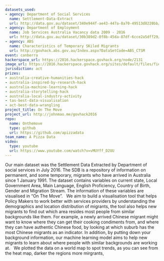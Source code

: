 ```yaml
---
datasets_used:
- agency: Department of Social Services
  name: Settlement-Data-Extract
  url: http://data.gov.au/dataset/340e944f-ae43-447a-8a70-49513d8220bb/resource/4992a99f-2a83-4b90-8dd4-a99e2eef6da1/download/Settlement-Data-Extract.xlsx
- agency: Department of Employment
  name: Job Services Australia Vacancy data 2009 - 2016
  url: http://data.gov.au/dataset/30b389d2-0f8b-45da-87df-6cce2a5dff29/resource/cd69ad9b-428b-46b2-9edc-368fdd4daea6/download/JPO-coded.csv
- agency: ABS
  name: Characteristics of Temporary SKiled Migrants
  url: http://govhack.abs.gov.au/Index.aspx?DataSetCode=ABS_CTSM
event: canberra
hackerspace_url: https://2016.hackerspace.govhack.org/node/2131
image_url: https://2016.hackerspace.govhack.org/sites/default/files/field/image/logo_0.png
jurisdiction: act
prizes:
- australia-creative-humanities-hack
- australia-inspired-by-research-hack
- australia-machine-learning-hack
- australia-storytelling-hack
- australia-local-industry-activity
- tas-best-data-visualisation
- act-best-data-wrangling
project_title: On The Move
project_url: http://johnmao.me/govhack2016
repo:
  name: Onthemove
  type: github
  url: https://github.com/apizzadata
team_name: A Pizza Data
video:
  type: youtube
  url: https://www.youtube.com/watch?v=vMUYff_D2UU
---
```


​​​​​​​Our main dataset was the Settlement Data Extracted by Department of social services in July 2016. The SDB is a repository of information on permanent, and some temporary, migrants who have arrived in Australia since 1 January 1991. The dataset contains variables on current state, Local Government Area, Main Language, English Proficiency, Country of Birth, Gender and Migration Stream. The information of these variables are visualised in “On The Move”.
 
We aim to build a visualisation tool that helps Policy Makers to work better with services providers by understanding the demographics and location distribution of migrants, the tool also helps new migrants to find out which area resides most people from similar backgrounds like them. For example, a newly arrived Chinese migrant might want to know where they can get their cooking condiments from, and where they can have authentic Chinese food, by looking at which suburb has the most Chinese migrants as an indicator. In addition, by putting down your background information, our machine learning model aims to help new migrants to learn about where people with similar backgrounds are working at.
 
We plotted the data on a world map to spot trends, as you can see from the heat map, darker the regions more mirgrants,